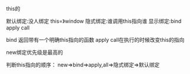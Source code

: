 this的

默认绑定:没人绑定  this=》window
隐式绑定:谁调用this指向谁
显示绑定:bind apply  call


bind 返回带有一个明确this指向的函数
apply   call在执行的时候改变this的指向

new绑定优先级是最高的



判断this指向的顺序：  new=>bind=>apply,all=>隐式绑定=>默认绑定









